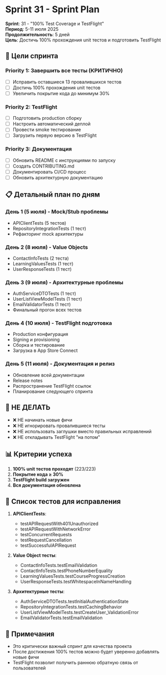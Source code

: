 # Sprint 31 - Sprint Plan

**Sprint**: 31 - "100% Test Coverage и TestFlight"  
**Период**: 5-11 июля 2025  
**Продолжительность**: 5 дней  
**Цель**: Достичь 100% прохождения unit тестов и подготовить TestFlight

## 🎯 Цели спринта

### Priority 1: Завершить все тесты (КРИТИЧНО)
- [ ] Исправить оставшиеся 13 провалившихся тестов
- [ ] Достичь 100% прохождения unit тестов
- [ ] Увеличить покрытие кода до минимум 30%

### Priority 2: TestFlight
- [ ] Подготовить production сборку
- [ ] Настроить автоматический деплой
- [ ] Провести smoke тестирование
- [ ] Загрузить первую версию в TestFlight

### Priority 3: Документация
- [ ] Обновить README с инструкциями по запуску
- [ ] Создать CONTRIBUTING.md
- [ ] Документировать CI/CD процесс
- [ ] Обновить архитектурную документацию

## 📋 Детальный план по дням

### День 1 (5 июля) - Mock/Stub проблемы
- APIClientTests (5 тестов)
- RepositoryIntegrationTests (1 тест)
- Рефакторинг mock архитектуры

### День 2 (8 июля) - Value Objects
- ContactInfoTests (2 теста)
- LearningValuesTests (1 тест)
- UserResponseTests (1 тест)

### День 3 (9 июля) - Архитектурные проблемы
- AuthServiceDTOTests (1 тест)
- UserListViewModelTests (1 тест)
- EmailValidatorTests (1 тест)
- Финальный прогон всех тестов

### День 4 (10 июля) - TestFlight подготовка
- Production конфигурация
- Signing и provisioning
- Сборка и тестирование
- Загрузка в App Store Connect

### День 5 (11 июля) - Документация и релиз
- Обновление всей документации
- Release notes
- Распространение TestFlight ссылок
- Планирование следующего спринта

## 🚫 НЕ ДЕЛАТЬ

- ❌ НЕ начинать новые фичи
- ❌ НЕ игнорировать провалившиеся тесты
- ❌ НЕ использовать заглушки вместо правильных исправлений
- ❌ НЕ откладывать TestFlight "на потом"

## 📊 Критерии успеха

1. **100% unit тестов проходят** (223/223)
2. **Покрытие кода ≥ 30%**
3. **TestFlight build загружен**
4. **Вся документация обновлена**

## 🐛 Список тестов для исправления

1. **APIClientTests**:
   - testAPIRequestWith401Unauthorized
   - testAPIRequestWithNetworkError
   - testConcurrentRequests
   - testRequestCancellation
   - testSuccessfulAPIRequest

2. **Value Object тесты**:
   - ContactInfoTests.testEmailValidation
   - ContactInfoTests.testPhoneNumberEquality
   - LearningValuesTests.testCourseProgressCreation
   - UserResponseTests.testWhitespaceInNameHandling

3. **Архитектурные тесты**:
   - AuthServiceDTOTests.testInitialAuthenticationState
   - RepositoryIntegrationTests.testCachingBehavior
   - UserListViewModelTests.testCreateUser_ValidationError
   - EmailValidatorTests.testEmailValidation

## 📝 Примечания

- Это критически важный спринт для качества проекта
- После достижения 100% тестов можно будет уверенно добавлять новые фичи
- TestFlight позволит получить раннюю обратную связь от пользователей 